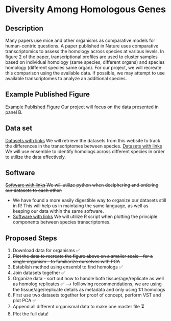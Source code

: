 # Diversity Among Homologous Genes #  

## Description ## 

Many papers use mice and other organisms as comparative models for human-centric questions. A paper published in Nature uses comparative transcriptomics to assess the homology across species at various levels. In figure 2 of the paper, transcriptional profiles are used to cluster samples based on individual homology (same species, different organs) and species homology (different species same organ). For our project, we will recreate this comparison using the available data. If possible, we may attempt to use available transcriptomes to analyze an additional species.

## Example Published Figure ## 
[Example Published Figure](https://www.nature.com/articles/s41586-019-1338-5/figures/1) Our project will focus on the data presented in panel B. 

## Data set ## 
[Datasets with links](https://apps.kaessmannlab.org/evodevoapp/) We will retrieve the datasets from this website to track the differences in the transcriptomes between species. 
[Datasets with links](https://useast.ensembl.org/index.html) We will use ensemble to identify homologs across different species in order to utilize the data effectively. 

## Software ## 
~~[Software with links](https://www.python.org) We will utilize python when deciphering and ordering our datasets to each other.~~
- We have found a more easily digestible way to organize our datasets still in R! This will help us in maintaing the same language, as well as keeping our data within the same software. 
- [Software with links](https://www.r-project.org) We will utilize R script when plotting the principle components between species transcriptomes.

## Proposed Steps ## 

1) Download data for organisms ✅
2) ~~Plot the data to recreate the figure above on a smaller scale - for a single organism - to familiarize ourselves with PCA~~ 
2) Establish method using ensembl to find homologs  ✅
3) Join datasets together ✅
4) Organize data - sort out how to handle both tissue/age/replicate as well as homolog replicates ✅
 --> folllowing recommendations, we are using the tissue/age/replicate details as metadata and only using 1:1 homologs
5) First use two datasets together for proof of concept, perform VST and plot PCA ✅
6) Append all different organismal data to make one master file ⏳
7) Plot the full data!

